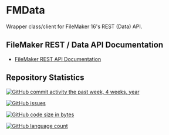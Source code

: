 # FMData

Wrapper class/client for FileMaker 16's REST (Data) API.

## FileMaker REST / Data API Documentation

- [FileMaker REST API Documentation](https://fmhelp.filemaker.com/docs/16/en/restapi/)

## Repository Statistics

[![GitHub commit activity the past week, 4 weeks, year](https://img.shields.io/github/commit-activity/y/FMData/FMData.svg?style=flat-square)](https://github.com/fuzzzerd/FMData/commits/master)

[![GitHub issues](https://img.shields.io/github/issues/fuzzzerd/FMData.svg?style=flat-square)](https://github.com/fuzzzerd/FMData/issues)

[![GitHub code size in bytes](https://img.shields.io/github/languages/code-size/fuzzzerd/FMData.svg?style=flat-square)](https://github.com/fuzzzerd/FMData/commits/master)

[![GitHub language count](https://img.shields.io/github/languages/count/fuzzzerd/FMData.svg?style=flat-square)](https://github.com/fuzzzerd/FMData/commits/master)
